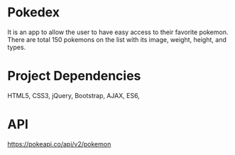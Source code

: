 # Pokedex
It is an app to allow the user to have easy access to their favorite pokemon. There are total 150 pokemons on the list with its image, weight, height, and types.
# Project Dependencies
HTML5, CSS3, jQuery, Bootstrap, AJAX, ES6,

# API
https://pokeapi.co/api/v2/pokemon
